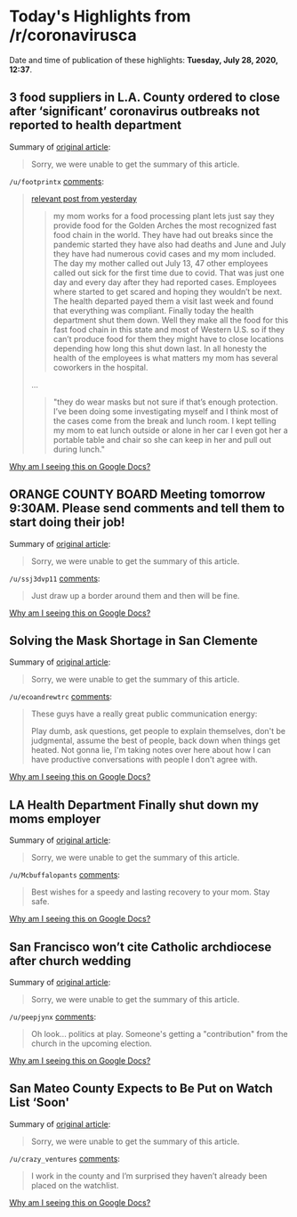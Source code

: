 # Today's Highlights from /r/coronavirusca

Date and time of publication of these highlights: **Tuesday, July 28, 2020, 12:37**.

## 3 food suppliers in L.A. County ordered to close after ‘significant’ coronavirus outbreaks not reported to health department

Summary of [original article](https://ktla.com/news/local-news/3-food-suppliers-in-l-a-county-ordered-to-close-after-significant-coronavirus-outbreaks/):

> Sorry, we were unable to get the summary of this article.

`/u/footprintx` [comments](https://www.reddit.com/r/CoronavirusCA/comments/hzg8wq/3_food_suppliers_in_la_county_ordered_to_close/):

> [relevant post from yesterday](https://old.reddit.com/r/CoronavirusCA/comments/hywv1f/la_health_department_finally_shut_down_my_moms/)
> 
> > my mom works for a food processing plant lets just say they provide food for the Golden Arches the most recognized fast food chain in the world. They have had out breaks since the pandemic started they have also had deaths and June and July they have had numerous covid cases and my mom included. The day my mother called out July 13, 47 other employees called out sick for the first time due to covid. That was just one day and every day after they had reported cases. Employees where started to get scared and hoping they wouldn’t be next. The health departed payed them a visit last week and found that everything was compliant. Finally today the health department shut them down. Well they make all the food for this fast food chain in this state and most of Western U.S. so if they can’t produce food for them they might have to close locations depending how long this shut down last. In all honesty the health of the employees is what matters my mom has several coworkers in the hospital.
> 
> ...
> 
> > "they do wear masks but not sure if that’s enough protection. I’ve been doing some investigating myself and I think most of the cases come from the break and lunch room. I kept telling my mom to eat lunch outside or alone in her car I even got her a portable table and chair so she can keep in her and pull out during lunch."

[Why am I seeing this on Google Docs?](https://docs.google.com/document/d/1Dc6We63vOXIZsc0op-Bt4abqkYjXzOigalQqFxmvvbM/edit?usp=sharing)

## ORANGE COUNTY BOARD Meeting tomorrow 9:30AM. Please send comments and tell them to start doing their job!

Summary of [original article](https://www.reddit.com/r/CoronavirusCA/comments/hz6hh2/orange_county_board_meeting_tomorrow_930am_please/):

> Sorry, we were unable to get the summary of this article.

`/u/ssj3dvp11` [comments](https://www.reddit.com/r/CoronavirusCA/comments/hz6hh2/orange_county_board_meeting_tomorrow_930am_please/):

> Just draw up a border around them and then will be fine.

[Why am I seeing this on Google Docs?](https://docs.google.com/document/d/1Dc6We63vOXIZsc0op-Bt4abqkYjXzOigalQqFxmvvbM/edit?usp=sharing)

## Solving the Mask Shortage in San Clemente

Summary of [original article](https://youtu.be/Dn-gHeOnL9c):

> Sorry, we were unable to get the summary of this article.

`/u/ecoandrewtrc` [comments](https://www.reddit.com/r/CoronavirusCA/comments/hyyq46/solving_the_mask_shortage_in_san_clemente/):

> These guys have a really great public communication energy:
> 
> Play dumb, ask questions, get people to explain themselves, don't be judgmental, assume the best of people, back down when things get heated. Not gonna lie, I'm taking notes over here about how I can have productive conversations with people I don't agree with.

[Why am I seeing this on Google Docs?](https://docs.google.com/document/d/1Dc6We63vOXIZsc0op-Bt4abqkYjXzOigalQqFxmvvbM/edit?usp=sharing)

## LA Health Department Finally shut down my moms employer

Summary of [original article](https://www.reddit.com/r/CoronavirusCA/comments/hywv1f/la_health_department_finally_shut_down_my_moms/):

> Sorry, we were unable to get the summary of this article.

`/u/Mcbuffalopants` [comments](https://www.reddit.com/r/CoronavirusCA/comments/hywv1f/la_health_department_finally_shut_down_my_moms/):

> Best wishes for a speedy and lasting recovery to your mom. Stay safe.

[Why am I seeing this on Google Docs?](https://docs.google.com/document/d/1Dc6We63vOXIZsc0op-Bt4abqkYjXzOigalQqFxmvvbM/edit?usp=sharing)

## San Francisco won’t cite Catholic archdiocese after church wedding

Summary of [original article](https://www.sfchronicle.com/bayarea/article/San-Francisco-won-t-cite-Catholic-archdiocese-15438363.php?utm_campaign=CMS%20Sharing%20Tools%20(Premium)&utm_source=t.co&utm_medium=referral):

> Sorry, we were unable to get the summary of this article.

`/u/peepjynx` [comments](https://www.reddit.com/r/CoronavirusCA/comments/hzhgna/san_francisco_wont_cite_catholic_archdiocese/):

> Oh look... politics at play. Someone's getting a "contribution" from the church in the upcoming election.

[Why am I seeing this on Google Docs?](https://docs.google.com/document/d/1Dc6We63vOXIZsc0op-Bt4abqkYjXzOigalQqFxmvvbM/edit?usp=sharing)

## San Mateo County Expects to Be Put on Watch List ‘Soon'

Summary of [original article](https://www.nbcbayarea.com/news/local/peninsula/san-mateo-could-fears-being-added-to-governors-watch-list/2333674/):

> Sorry, we were unable to get the summary of this article.

`/u/crazy_ventures` [comments](https://www.reddit.com/r/CoronavirusCA/comments/hzgavh/san_mateo_county_expects_to_be_put_on_watch_list/):

> I work in the county and I’m surprised they haven’t already been placed on the watchlist.

[Why am I seeing this on Google Docs?](https://docs.google.com/document/d/1Dc6We63vOXIZsc0op-Bt4abqkYjXzOigalQqFxmvvbM/edit?usp=sharing)

